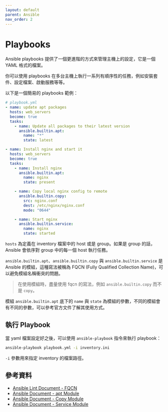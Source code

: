 ```yaml
---
layout: default
parent: Ansible
nav_order: 2
---
```


# Playbooks

Ansible playbooks 提供了一個更進階的方式來管理主機上的設定，它是一個 YAML 格式的檔案。

你可以使用 playbooks 在多台主機上執行一系列有順序性的任務，例如安裝套件、設定檔案、啟動服務等等。

以下是一個簡易的 playbooks 範例：

```yaml
# playbook.yml
- name: update apt packages
  hosts: web_servers
  become: true
  tasks:
    - name: Update all packages to their latest version
      ansible.builtin.apt:
        name: "*"
        state: latest

- name: Install nginx and start it
  hosts: web_servers
  become: true
  tasks:
    - name: Install nginx
      ansible.builtin.apt:
        name: nginx
        state: present

    - name: Copy local nginx config to remote
      ansible.builtin.copy:
        src: nginx.conf
        dest: /etc/nginx/nginx.conf
        mode: "0644"

    - name: Start nginx
      ansible.builtin.service:
        name: nginx
        state: started
```

`hosts` 為定義在 inventory 檔案中的 host 或是 group。如果是 group 的話，Ansible 會依序對 group 中的每一個 host 執行任務。

`ansible.builtin.apt`、`ansible.builtin.copy` 與 `ansible.builtin.service` 是 Ansible 的模組，這種寫法被稱為 FQCN (Fully Qualified Collection Name)，可以避免模組名稱衝突的問題。

> 在使用模組時，盡量使用 fqcn 的寫法，例如 `ansible.builtin.copy` 而不是 `copy`。

模組 `ansible.builtin.apt` 底下的 `name` 與 `state` 為模組的參數，不同的模組會有不同的參數，可以參考官方文件了解其使用方式。

## 執行 Playbook

當 yaml 檔案設定好之後，可以使用 `ansible-playbook` 指令來執行 playbook：

```bash
ansible-playbook playbook.yml -i inventory.ini
```

`-i` 參數用來指定 inventory 的檔案路徑。

## 參考資料

- [Ansible Lint Document - FQCN](https://ansible.readthedocs.io/projects/lint/rules/fqcn/)
- [Ansible Document - apt Module](https://docs.ansible.com/ansible/latest/collections/ansible/builtin/apt_module.html)
- [Ansible Document - Copy Module](https://docs.ansible.com/ansible/latest/collections/ansible/builtin/copy_module.htmll)
- [Ansible Document - Service Module](https://docs.ansible.com/ansible/latest/collections/ansible/builtin/service_module.html)

